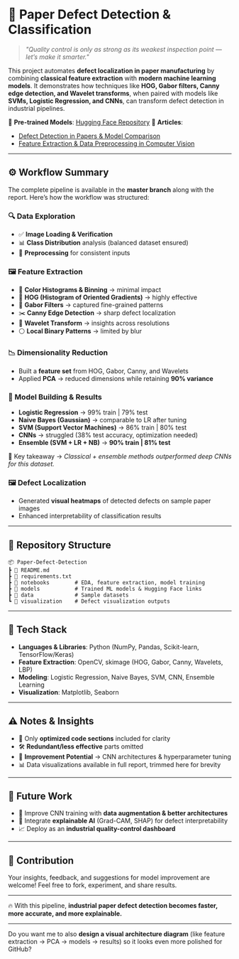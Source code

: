 # 🧾 Paper Defect Detection & Classification

> *"Quality control is only as strong as its weakest inspection point — let’s make it smarter."*

This project automates **defect localization in paper manufacturing** by combining **classical feature extraction** with **modern machine learning models**. It demonstrates how techniques like **HOG, Gabor filters, Canny edge detection, and Wavelet transforms**, when paired with models like **SVMs, Logistic Regression, and CNNs**, can transform defect detection in industrial pipelines.

🔗 **Pre-trained Models**: [Hugging Face Repository](https://huggingface.co/AbdullahImran/Paper-Defect-Detection)
📝 **Articles**:

* [Defect Detection in Papers & Model Comparison](https://medium.com/@abdullahimranarshad/defect-detection-in-papers-model-comparison-a0a44a4bafa6)
* [Feature Extraction & Data Preprocessing in Computer Vision](https://medium.com/@abdullahimranarshad/feature-extraction-and-data-preprocessing-in-computer-vision-53066a812a96)

---

## ⚙️ Workflow Summary

The complete pipeline is available in the **master branch** along with the report.
Here’s how the workflow was structured:

### 🔍 Data Exploration

* ✅ **Image Loading & Verification**
* 📊 **Class Distribution** analysis (balanced dataset ensured)
* 🧹 **Preprocessing** for consistent inputs

### 🖼️ Feature Extraction

* 🎨 **Color Histograms & Binning** → minimal impact
* 🧭 **HOG (Histogram of Oriented Gradients)** → highly effective
* 🌌 **Gabor Filters** → captured fine-grained patterns
* ✂️ **Canny Edge Detection** → sharp defect localization
* 🌊 **Wavelet Transform** → insights across resolutions
* ⚪ **Local Binary Patterns** → limited by blur

### 📉 Dimensionality Reduction

* Built a **feature set** from HOG, Gabor, Canny, and Wavelets
* Applied **PCA** → reduced dimensions while retaining **90% variance**

### 🤖 Model Building & Results

* **Logistic Regression** → 99% train | 79% test
* **Naive Bayes (Gaussian)** → comparable to LR after tuning
* **SVM (Support Vector Machines)** → 86% train | 80% test
* **CNNs** → struggled (38% test accuracy, optimization needed)
* **Ensemble (SVM + LR + NB)** → **90% train | 81% test**

📌 Key takeaway → *Classical + ensemble methods outperformed deep CNNs for this dataset.*

### 🖼️ Defect Localization

* Generated **visual heatmaps** of detected defects on sample paper images
* Enhanced interpretability of classification results

---

## 📂 Repository Structure

```
📦 Paper-Defect-Detection
┣ 📜 README.md
┣ 📜 requirements.txt
┣ 📂 notebooks        # EDA, feature extraction, model training
┣ 📂 models           # Trained ML models & Hugging Face links
┣ 📂 data             # Sample datasets
┗ 📂 visualization    # Defect visualization outputs
```

---

## 🧰 Tech Stack

* **Languages & Libraries**: Python (NumPy, Pandas, Scikit-learn, TensorFlow/Keras)
* **Feature Extraction**: OpenCV, skimage (HOG, Gabor, Canny, Wavelets, LBP)
* **Modeling**: Logistic Regression, Naive Bayes, SVM, CNN, Ensemble Learning
* **Visualization**: Matplotlib, Seaborn

---

## ⚠️ Notes & Insights

* 🚫 Only **optimized code sections** included for clarity
* 🛠️ **Redundant/less effective** parts omitted
* 🔮 **Improvement Potential** → CNN architectures & hyperparameter tuning
* 📊 Data visualizations available in full report, trimmed here for brevity

---

## 🎯 Future Work

* 🔧 Improve CNN training with **data augmentation & better architectures**
* 🧠 Integrate **explainable AI** (Grad-CAM, SHAP) for defect interpretability
* 📈 Deploy as an **industrial quality-control dashboard**

---

## 🤝 Contribution

Your insights, feedback, and suggestions for model improvement are welcome!
Feel free to fork, experiment, and share results.

---

🔥 With this pipeline, **industrial paper defect detection becomes faster, more accurate, and more explainable.**

---

Do you want me to also **design a visual architecture diagram** (like feature extraction → PCA → models → results) so it looks even more polished for GitHub?
